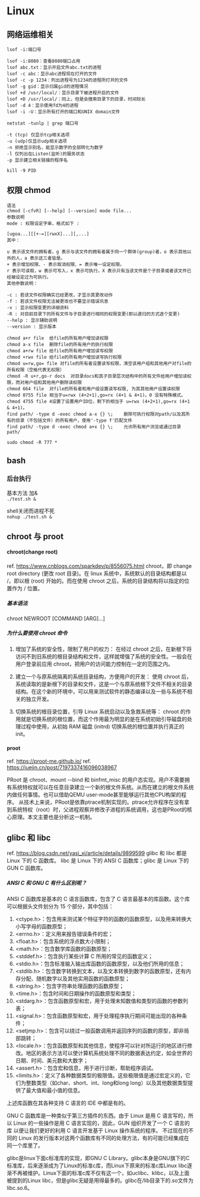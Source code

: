 # Linux

## 网络运维相关

```
lsof -i:端口号

lsof -i:8080：查看8080端口占用
lsof abc.txt：显示开启文件abc.txt的进程
lsof -c abc：显示abc进程现在打开的文件
lsof -c -p 1234：列出进程号为1234的进程所打开的文件
lsof -g gid：显示归属gid的进程情况
lsof +d /usr/local/：显示目录下被进程开启的文件
lsof +D /usr/local/：同上，但是会搜索目录下的目录，时间较长
lsof -d 4：显示使用fd为4的进程
lsof -i -U：显示所有打开的端口和UNIX domain文件
```

```
netstat -tunlp | grep 端口号

-t (tcp) 仅显示tcp相关选项
-u (udp)仅显示udp相关选项
-n 拒绝显示别名，能显示数字的全部转化为数字
-l 仅列出在Listen(监听)的服务状态
-p 显示建立相关链接的程序名
```


```
kill -9 PID
```


## 权限 chmod

```
语法
chmod [-cfvR] [--help] [--version] mode file...
参数说明
mode : 权限设定字串，格式如下 :

[ugoa...][[+-=][rwxX]...][,...]
其中：

u 表示该文件的拥有者，g 表示与该文件的拥有者属于同一个群体(group)者，o 表示其他以外的人，a 表示这三者皆是。
+ 表示增加权限、- 表示取消权限、= 表示唯一设定权限。
r 表示可读取，w 表示可写入，x 表示可执行，X 表示只有当该文件是个子目录或者该文件已经被设定过为可执行。
其他参数说明：

-c : 若该文件权限确实已经更改，才显示其更改动作
-f : 若该文件权限无法被更改也不要显示错误讯息
-v : 显示权限变更的详细资料
-R : 对目前目录下的所有文件与子目录进行相同的权限变更(即以递归的方式逐个变更)
--help : 显示辅助说明
--version : 显示版本
```
```
chmod a+r file	给file的所有用户增加读权限
chmod a-x file	删除file的所有用户的执行权限
chmod a+rw file	给file的所有用户增加读写权限
chmod +rwx file	给file的所有用户增加读写执行权限
chmod u=rw,go= file	对file的所有者设置读写权限，清空该用户组和其他用户对file的所有权限（空格代表无权限）
chmod -R u+r,go-r docs	对目录docs和其子目录层次结构中的所有文件给用户增加读权限，而对用户组和其他用户删除读权限
chmod 664 file	对file的所有者和用户组设置读写权限, 为其其他用户设置读权限
chmod 0755 file	相当于u=rwx (4+2+1),go=rx (4+1 & 4+1)。0 没有特殊模式。
chmod 4755 file	4设置了设置用户ID位，剩下的相当于 u=rwx (4+2+1),go=rx (4+1 & 4+1)。
find path/ -type d -exec chmod a-x {} \;	删除可执行权限对path/以及其所有的目录（不包括文件）的所有用户，使用'-type f'匹配文件
find path/ -type d -exec chmod a+x {} \;	允许所有用户浏览或通过目录path/
```

`sudo chmod -R 777 *`
## bash

### 后台执行
基本方法 加&  
`./test.sh &`

shell关闭而进程不死  
`nohup ./test.sh &`

## chroot 与 proot

#### chroot(change root)
ref. https://www.cnblogs.com/sparkdev/p/8556075.html
chroot，即 change root directory (更改 root 目录)。在 linux 系统中，系统默认的目录结构都是以 /，即以根 (root) 开始的。而在使用 chroot 之后，系统的目录结构将以指定的位置作为 / 位置。

##### 基本语法
chroot NEWROOT [COMMAND [ARG]...]


##### 为什么要使用 chroot 命令
1. 增加了系统的安全性，限制了用户的权力：
在经过 chroot 之后，在新根下将访问不到旧系统的根目录结构和文件，这样就增强了系统的安全性。一般会在用户登录前应用 chroot，把用户的访问能力控制在一定的范围之内。

2. 建立一个与原系统隔离的系统目录结构，方便用户的开发：
使用 chroot 后，系统读取的是新根下的目录和文件，这是一个与原系统根下文件不相关的目录结构。在这个新的环境中，可以用来测试软件的静态编译以及一些与系统不相关的独立开发。

3. 切换系统的根目录位置，引导 Linux 系统启动以及急救系统等：
chroot 的作用就是切换系统的根位置，而这个作用最为明显的是在系统初始引导磁盘的处理过程中使用，从初始 RAM 磁盘 (initrd) 切换系统的根位置并执行真正的 init。

#### proot 
ref. https://proot-me.github.io/
ref. https://juejin.cn/post/7197337416096038967

PRoot 是 chroot、mount --bind 和 binfmt_misc 的用户态实现。用户不需要拥有系统特权就可以在任意目录建立一个新的根文件系统。从而在建立的根文件系统内做任何事情。也可以借助QEMU user-mode甚至能够运行其他CPU构架的程序。
从技术上来说，PRoot是依靠ptrace机制实现的。ptrace允许程序在没有拿到系统特权（root）时，父进程观察并修改子进程的系统调用，这也是PRoot的核心原理。本文主要也是分析这一机制。


##  glibc 和 libc
ref. https://blog.csdn.net/yasi_xi/article/details/9899599
glibc 和 libc 都是 Linux 下的 C 函数库。 
libc 是 Linux 下的 ANSI C 函数库；glibc 是 Linux 下的 GUN C 函数库。 

##### ANSI C 和 GNU C 有什么区别呢？ 

ANSI C 函数库是基本的 C 语言函数库，包含了 C 语言最基本的库函数。这个库可以根据头文件划分为 15 个部分，其中包括： 
1. <ctype.h>：包含用来测试某个特征字符的函数的函数原型，以及用来转换大小写字母的函数原型；
2. <errno.h>：定义用来报告错误条件的宏；
3. <float.h>：包含系统的浮点数大小限制；
4. <math.h>：包含数学库函数的函数原型；
5. <stddef.h>：包含执行某些计算 C 所用的常见的函数定义；
6. <stdio.h>：包含标准输入输出库函数的函数原型，以及他们所用的信息；
7. <stdlib.h>：包含数字转换到文本，以及文本转换到数字的函数原型，还有内存分配、随机数字以及其他实用函数的函数原型；
8. <string.h>：包含字符串处理函数的函数原型；
9. <time.h>：包含时间和日期操作的函数原型和类型；
10. <stdarg.h>：包含函数原型和宏，用于处理未知数值和类型的函数的参数列表；
11. <signal.h>：包含函数原型和宏，用于处理程序执行期间可能出现的各种条件；
12. <setjmp.h>：包含可以绕过一般函数调用并返回序列的函数的原型，即非局部跳转；
13. <locale.h>：包含函数原型和其他信息，使程序可以针对所运行的地区进行修改。地区的表示方法可以使计算机系统处理不同的数据表达约定，如全世界的日期、时间、美元数和大数字；
14. <assert.h>：包含宏和信息，用于进行诊断，帮助程序调试。
15. <limits.h>：定义了各种数据类型的极限值。这些极限值是通过宏定义的，它们为整数类型（如char、short、int、long和long long）以及其他数据类型提供了最大值和最小值的信息。

上述库函数在其各种支持 C 语言的 IDE 中都是有的。  

GNU C 函数库是一种类似于第三方插件的东西。由于 Linux 是用 C 语言写的，所以 Linux 的一些操作是用 C 语言实现的，因此，GUN 组织开发了一个 C 语言的库   以便让我们更好的利用 C 语言开发基于 Linux 操作系统的程序。 不过现在的不同的 Linux 的发行版本对这两个函数库有不同的处理方法，有的可能已经集成在同一个库里了。  


glibc是linux下面c标准库的实现，即GNU C Library。glibc本身是GNU旗下的C标准库，后来逐渐成为了Linux的标准c库，而Linux下原来的标准c库Linux libc逐渐不再被维护。Linux下面的标准c库不仅有这一个，如uclibc、klibc，以及上面被提到的Linux libc，但是glibc无疑是用得最多的。glibc在/lib目录下的.so文件为libc.so.6。

